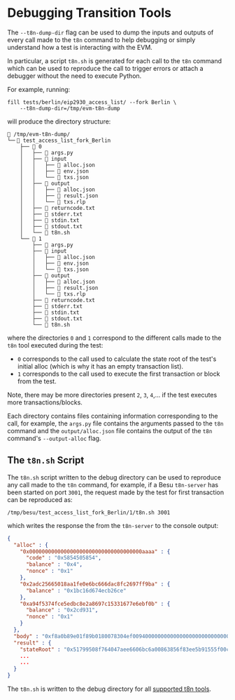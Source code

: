 # Debugging Transition Tools

The `--t8n-dump-dir` flag can be used to dump the inputs and outputs of every call made to the `t8n` command to help debugging or simply understand how a test is interacting with the EVM.

In particular, a script `t8n.sh` is generated for each call to the `t8n` command which can be used to reproduce the call to trigger errors or attach a debugger without the need to execute Python.

For example, running:

```console
fill tests/berlin/eip2930_access_list/ --fork Berlin \
    --t8n-dump-dir=/tmp/evm-t8n-dump
```

will produce the directory structure:

```console
📁 /tmp/evm-t8n-dump/
└─╴📁 test_access_list_fork_Berlin
    ├── 📁 0
    │   ├── 📄 args.py
    │   ├── 📁 input
    │   │   ├── 📄 alloc.json
    │   │   ├── 📄 env.json
    │   │   └── 📄 txs.json
    │   ├── 📁 output
    │   │   ├── 📄 alloc.json
    │   │   ├── 📄 result.json
    │   │   └── 📄 txs.rlp
    │   ├── 📄 returncode.txt
    │   ├── 📄 stderr.txt
    │   ├── 📄 stdin.txt
    │   ├── 📄 stdout.txt
    │   └── 📄 t8n.sh
    └── 📁 1
        ├── 📄 args.py
        ├── 📁 input
        │   ├── 📄 alloc.json
        │   ├── 📄 env.json
        │   └── 📄 txs.json
        ├── 📁 output
        │   ├── 📄 alloc.json
        │   ├── 📄 result.json
        │   └── 📄 txs.rlp
        ├── 📄 returncode.txt
        ├── 📄 stderr.txt
        ├── 📄 stdin.txt
        ├── 📄 stdout.txt
        └── 📄 t8n.sh
```

where the directories `0` and `1` correspond to the different calls made to the `t8n` tool executed during the test:

- `0` corresponds to the call used to calculate the state root of the test's initial alloc (which is why it has an empty transaction list).
- `1` corresponds to the call used to execute the first transaction or block from the test.

Note, there may be more directories present `2`, `3`, `4`,... if the test executes more transactions/blocks.

Each directory contains files containing information corresponding to the call, for example, the `args.py` file contains the arguments passed to the `t8n` command and the `output/alloc.json` file contains the output of the `t8n` command's `--output-alloc` flag.

## The `t8n.sh` Script

The `t8n.sh` script written to the debug directory can be used to reproduce any call made to the `t8n` command, for example, if a Besu `t8n-server` has been started on port `3001`, the request made by the test for first transaction can be reproduced as:

```console
/tmp/besu/test_access_list_fork_Berlin/1/t8n.sh 3001
```

which writes the response the from the `t8n-server` to the console output:

```json
{
  "alloc" : {
    "0x000000000000000000000000000000000000aaaa" : {
      "code" : "0x5854505854",
      "balance" : "0x4",
      "nonce" : "0x1"
    },
    "0x2adc25665018aa1fe0e6bc666dac8fc2697ff9ba" : {
      "balance" : "0x1bc16d674ecb26ce"
    },
    "0xa94f5374fce5edbc8e2a8697c15331677e6ebf0b" : {
      "balance" : "0x2cd931",
      "nonce" : "0x1"
    }
  },
  "body" : "0xf8a0b89e01f89b0180078304ef0094000000000000000000000000000000000000aaaa0180f838f7940000000000000000000000000000000000000000e1a0000000000000000000000000000000000000000000000000000000000000000001a02e16eb72206c93c471b5894800495ee9c64ae2d9823bcc4d6adeb5d9d9af0dd4a03be6691e933a0816c59d059a556c27c6753e6ce76d1e357b9201865c80b28df3",
  "result" : {
    "stateRoot" : "0x51799508f764047aee6606bc6a00863856f83ee5b91555f00c8a3cbdfbec5acb",
    ...
    ...
  }
}
```

The `t8n.sh` is written to the debug directory for all [supported t8n tools](../index.md#transition-tool-support).
